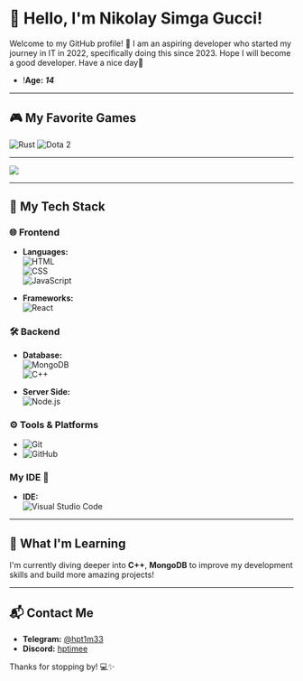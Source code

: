 # 👋 Hello, I'm Nikolay Simga Gucci!

Welcome to my GitHub profile! 🚀 I am an aspiring developer who started my journey in IT in 2022, specifically doing this since 2023. Hope I will become a good developer. Have a nice day👀
- !**Age:** ***14***

---

## 🎮 My Favorite Games
 ![Rust](https://img.shields.io/badge/Rust-1E1E1E?style=flat-square&logo=rust&logoColor=white) 
 ![Dota 2](https://img.shields.io/badge/Dota%202-512D6D?style=flat-square&logo=dota2&logoColor=white)  

---

![](https://media1.tenor.com/m/3tXhBBtoG-gAAAAd/yuno-gasai-anime.gif)

---

## 🌟 My Tech Stack

### 🌐 Frontend
- **Languages:**  
  ![HTML](https://img.shields.io/badge/-HTML5-E34F26?style=flat-square&logo=html5&logoColor=white)  
  ![CSS](https://img.shields.io/badge/-CSS3-1572B6?style=flat-square&logo=css3&logoColor=white)  
  ![JavaScript](https://img.shields.io/badge/-JavaScript-F7DF1E?style=flat-square&logo=javascript&logoColor=black)  

- **Frameworks:**  
  ![React](https://img.shields.io/badge/-React-61DAFB?style=flat-square&logo=react&logoColor=white)

### 🛠️ Backend
- **Database:**  
  ![MongoDB](https://img.shields.io/badge/-MongoDB-47A248?style=flat-square&logo=mongodb&logoColor=white)  
  ![C++](https://img.shields.io/badge/-C++-00599C?style=flat-square&logo=c%2B%2B&logoColor=white)

- **Server Side:**  
  ![Node.js](https://img.shields.io/badge/-Node.js-339933?style=flat-square&logo=node.js&logoColor=white)

### ⚙️ Tools & Platforms
- ![Git](https://img.shields.io/badge/-Git-F05032?style=flat-square&logo=git&logoColor=white)  
- ![GitHub](https://img.shields.io/badge/-GitHub-181717?style=flat-square&logo=github&logoColor=white)

### My IDE 🙌
- **IDE:**  
  ![Visual Studio Code](https://img.shields.io/badge/-Visual%20Studio%20Code-007ACC?style=flat-square&logo=visual-studio-code&logoColor=white)

---

## 🌱 What I'm Learning
I'm currently diving deeper into **C++**, **MongoDB** to improve my development skills and build more amazing projects!

---


## 📬 Contact Me
- **Telegram:** [@hpt1m33](https://t.me/hpt1m33)  
- **Discord:** [hptimee](https://discord.com/users/hptimee)

Thanks for stopping by! 💻✨
